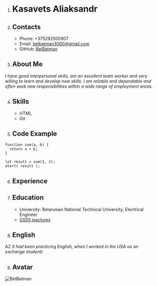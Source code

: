 1. # **Kasavets Aliaksandr**


2. ## **Contacts**
    * Phone: +375292505907
    * Email: belbatman3000@gmail.com
    * GitHub: [BelBatman](https://github.com/BelBatman/rsschool-cv/tree/gh-pages)

 3. ## **About Me**
 *I have good interpersonal skills, am an excellent team worker and very willing to learn and develop new skills.
I am reliable and dependable and often seek new responsibilities within a wide range of employment areas.*

4. ## **Skills**
    * HTML
    * Git

5. ## **Code Example**
```
function sum(a, b) {
  return a + b;
}

let result = sum(1, 2);
alert( result );
```

6. ## **Experience**

7. ## **Education**
    * University: Belarusian National Technical University, Electrical Engineer
    * [GS50 leactures](https://www.youtube.com/channel/UCcabW7890RKJzL968QWEykA)

8. ## **English**
A2 *(I had been practicing English, when I worked in the USA as an exchange student)*

9. ## **Avatar**
![BelBatman](https://m.media-amazon.com/images/I/51O3P2TgvGL._AC_SX679_.jpg)

     

